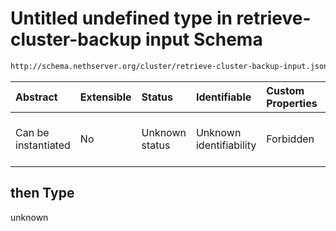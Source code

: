 # Untitled undefined type in retrieve-cluster-backup input Schema

```txt
http://schema.nethserver.org/cluster/retrieve-cluster-backup-input.json#/then
```



| Abstract            | Extensible | Status         | Identifiable            | Custom Properties | Additional Properties | Access Restrictions | Defined In                                                                                                |
| :------------------ | :--------- | :------------- | :---------------------- | :---------------- | :-------------------- | :------------------ | :-------------------------------------------------------------------------------------------------------- |
| Can be instantiated | No         | Unknown status | Unknown identifiability | Forbidden         | Allowed               | none                | [retrieve-cluster-backup-input.json\*](cluster/retrieve-cluster-backup-input.json "open original schema") |

## then Type

unknown
